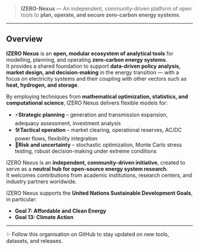 > **IZERO-Nexus** — An independent, community-driven platform of open tools to **plan, operate, and secure zero-carbon energy systems**.
---

## Overview

**IZERO Nexus** is an **open, modular ecosystem of analytical tools** for modelling, planning, and operating **zero-carbon energy systems**.  
It provides a shared foundation to support **data-driven policy analysis, market design, and decision-making** in the energy transition — with a focus on electricity systems and their coupling with other vectors such as **heat, hydrogen, and storage**.  

By employing techniques from **mathematical optimization, statistics, and computational science**, IZERO Nexus delivers flexible models for:  

- ⚡**Strategic planning** – generation and transmission expansion, adequacy assessment, investment analysis  
- 🛠**Tactical operation** – market clearing, operational reserves, AC/DC power flows, flexibility integration  
- 🎲**Risk and uncertainty** – stochastic optimization, Monte Carlo stress testing, robust decision-making under extreme conditions  

IZERO Nexus is an **independent, community-driven initiative**, created to serve as a **neutral hub for open-source energy system research**.  
It welcomes contributions from academic institutions, research centers, and industry partners worldwide.  

IZERO Nexus supports the **United Nations Sustainable Development Goals**, in particular:  
- **Goal 7: Affordable and Clean Energy**  
- **Goal 13: Climate Action**  

---

✨ Follow this organisation on GitHub to stay updated on new tools, datasets, and releases.  
